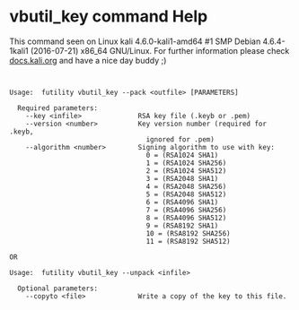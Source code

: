 # vbutil_key command Help
 
 This command seen on Linux kali 4.6.0-kali1-amd64 #1 SMP Debian 4.6.4-1kali1 (2016-07-21) x86_64 GNU/Linux. For further information please check [docs.kali.org](docs.kali.org) and have a nice day buddy ;) 

~~~


Usage:  futility vbutil_key --pack <outfile> [PARAMETERS]

  Required parameters:
    --key <infile>              RSA key file (.keyb or .pem)
    --version <number>          Key version number (required for .keyb,
                                  ignored for .pem)
    --algorithm <number>        Signing algorithm to use with key:
                                  0 = (RSA1024 SHA1)
                                  1 = (RSA1024 SHA256)
                                  2 = (RSA1024 SHA512)
                                  3 = (RSA2048 SHA1)
                                  4 = (RSA2048 SHA256)
                                  5 = (RSA2048 SHA512)
                                  6 = (RSA4096 SHA1)
                                  7 = (RSA4096 SHA256)
                                  8 = (RSA4096 SHA512)
                                  9 = (RSA8192 SHA1)
                                  10 = (RSA8192 SHA256)
                                  11 = (RSA8192 SHA512)

OR

Usage:  futility vbutil_key --unpack <infile>

  Optional parameters:
    --copyto <file>             Write a copy of the key to this file.


~~~
